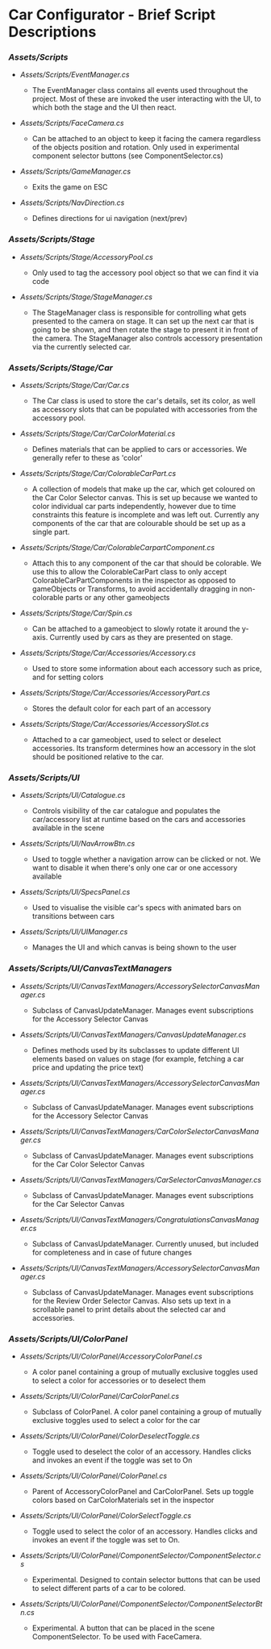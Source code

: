# Car Configurator - Brief Script Descriptions

### _Assets/Scripts_
* _Assets/Scripts/EventManager.cs_
  * The EventManager class contains all events used throughout the project. Most of these are invoked the user interacting with the UI, to which both the stage and the UI then react.

* _Assets/Scripts/FaceCamera.cs_
  * Can be attached to an object to keep it facing the camera regardless of the objects position and rotation. Only used in experimental component selector buttons (see ComponentSelector.cs)

* _Assets/Scripts/GameManager.cs_
  * Exits the game on ESC

* _Assets/Scripts/NavDirection.cs_
  * Defines directions for ui navigation (next/prev)

### _Assets/Scripts/Stage_
* _Assets/Scripts/Stage/AccessoryPool.cs_<br />
  * Only used to tag the accessory pool object so that we can find it via code

* _Assets/Scripts/Stage/StageManager.cs_<br />
  * The StageManager class is responsible for controlling what gets presented to the camera on stage. It can set up the next car that is going to be shown, and then rotate the stage to present it in front of the camera. The StageManager also controls accessory presentation via the currently selected car.

### _Assets/Scripts/Stage/Car_
* _Assets/Scripts/Stage/Car/Car.cs_<br />
  * The Car class is used to store the car's details, set its color, as well as accessory slots that can be populated with accessories from the accessory pool.

* _Assets/Scripts/Stage/Car/CarColorMaterial.cs_<br />
  * Defines materials that can be applied to cars or accessories. We generally refer to these as 'color'

* _Assets/Scripts/Stage/Car/ColorableCarPart.cs_<br />
  * A collection of models that make up the car, which get coloured on the Car Color Selector canvas. This is set up because we wanted to color individual car parts independently, however due to time constraints this feature is incomplete and was left out. Currently any components of the car that are colourable should be set up as a single part.

* _Assets/Scripts/Stage/Car/ColorableCarpartComponent.cs_<br />
  * Attach this to any component of the car that should be colorable. We use this to allow the ColorableCarPart class to only accept ColorableCarPartComponents in the inspector as opposed to gameObjects or Transforms, to avoid accidentally dragging in non-colorable parts or any other gameobjects

* _Assets/Scripts/Stage/Car/Spin.cs_<br />
  * Can be attached to a gameobject to slowly rotate it around the y-axis. Currently used by cars as they are presented on stage.

* _Assets/Scripts/Stage/Car/Accessories/Accessory.cs_<br />
  * Used to store some information about each accessory such as price, and for setting colors

* _Assets/Scripts/Stage/Car/Accessories/AccessoryPart.cs_<br />
  * Stores the default color for each part of an accessory

* _Assets/Scripts/Stage/Car/Accessories/AccessorySlot.cs_<br />
  * Attached to a car gameobject, used to select or deselect accessories. Its transform determines how an accessory in the slot should be positioned relative to the car.

### _Assets/Scripts/UI_
* _Assets/Scripts/UI/Catalogue.cs_<br />
  * Controls visibility of the car catalogue and populates the car/accessory list at runtime based on the cars and accessories available in the scene

* _Assets/Scripts/UI/NavArrowBtn.cs_<br />
  * Used to toggle whether a navigation arrow can be clicked or not. We want to disable it when there's only one car or one accessory available

* _Assets/Scripts/UI/SpecsPanel.cs_<br />
  * Used to visualise the visible car's specs with animated bars on transitions between cars

* _Assets/Scripts/UI/UIManager.cs_<br />
  * Manages the UI and which canvas is being shown to the user

### _Assets/Scripts/UI/CanvasTextManagers_
* _Assets/Scripts/UI/CanvasTextManagers/AccessorySelectorCanvasManager.cs_<br />
  * Subclass of CanvasUpdateManager. Manages event subscriptions for the Accessory Selector Canvas

* _Assets/Scripts/UI/CanvasTextManagers/CanvasUpdateManager.cs_<br />
  * Defines methods used by its subclasses to update different UI elements based on values on stage (for example, fetching a car price and updating the price text)

* _Assets/Scripts/UI/CanvasTextManagers/AccessorySelectorCanvasManager.cs_<br />
  * Subclass of CanvasUpdateManager. Manages event subscriptions for the Accessory Selector Canvas

* _Assets/Scripts/UI/CanvasTextManagers/CarColorSelectorCanvasManager.cs_<br />
  * Subclass of CanvasUpdateManager. Manages event subscriptions for the Car Color Selector Canvas

* _Assets/Scripts/UI/CanvasTextManagers/CarSelectorCanvasManager.cs_<br />
  * Subclass of CanvasUpdateManager. Manages event subscriptions for the Car Selector Canvas

* _Assets/Scripts/UI/CanvasTextManagers/CongratulationsCanvasManager.cs_<br />
  * Subclass of CanvasUpdateManager. Currently unused, but included for completeness and in case of future changes

* _Assets/Scripts/UI/CanvasTextManagers/AccessorySelectorCanvasManager.cs_<br />
  * Subclass of CanvasUpdateManager. Manages event subscriptions for the Review Order Selector Canvas. Also sets up text in a scrollable panel to print details about the selected car and accessories.

### _Assets/Scripts/UI/ColorPanel_
* _Assets/Scripts/UI/ColorPanel/AccessoryColorPanel.cs_<br />
  * A color panel containing a group of mutually exclusive toggles used to select a color for accessories or to deselect them

* _Assets/Scripts/UI/ColorPanel/CarColorPanel.cs_<br />
  * Subclass of ColorPanel. A color panel containing a group of mutually exclusive toggles used to select a color for the car

* _Assets/Scripts/UI/ColorPanel/ColorDeselectToggle.cs_<br />
  * Toggle used to deselect the color of an accessory. Handles clicks and invokes an event if the toggle was set to On

* _Assets/Scripts/UI/ColorPanel/ColorPanel.cs_<br />
  * Parent of AccessoryColorPanel and CarColorPanel. Sets up toggle colors based on CarColorMaterials set in the inspector

* _Assets/Scripts/UI/ColorPanel/ColorSelectToggle.cs_
  * Toggle used to select the color of an accessory. Handles clicks and invokes an event if the toggle was set to On. 

* _Assets/Scripts/UI/ColorPanel/ComponentSelector/ComponentSelector.cs_
  * Experimental. Designed to contain selector buttons that can be used to select different parts of a car to be colored. 

* _Assets/Scripts/UI/ColorPanel/ComponentSelector/ComponentSelectorBtn.cs_
  * Experimental. A button that can be placed in the scene ComponentSelector. To be used with FaceCamera.

